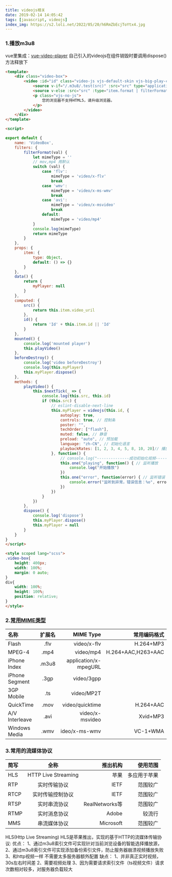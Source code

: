 ```yaml
---
title: videojs相关
date: 2019-02-14 14:05:42
tags: [javascript, videojs]
index_img: https://s2.loli.net/2022/05/20/h6RmZbEcjToYtx4.jpg
---
```



### 1.播放m3u8
vue里集成：[vue-video-player](https://github.com/surmon-china/vue-video-player)
自己引入的videojs在组件销毁时要调用dispose()方法释放下
```html
<template>
    <div class="video-box">
        <video :id="id" class="video-js vjs-default-skin vjs-big-play-centered" width="100%" height="100%">
            <source v-if="/.m3u8/.test(src)" :src="src" type="application/x-mpegURL">
            <source v-else :src="src" :type="item.format | filterFormat">
            <p class="vjs-no-js">
                您的浏览器不支持HTML5，请升级浏览器。
            </p>
        </video>
    </div>
</template>

<script>

export default {
    name: 'VideoBox',
    filters: {
        filterFormat(val) {
            let mimeType = ''
            // mov,mp4 用默认
            switch (val) {
                case 'flv':
                    mimeType = 'video/x-flv'
                    break
                case 'wmv':
                    mimeType = 'video/x-ms-wmv'
                    break
                case 'avi':
                    mimeType = 'video/x-msvideo'
                    break
                default:
                    mimeType = 'video/mp4'
            }
            console.log(mimeType)
            return mimeType
        }
    },
    props: {
        item: {
            type: Object,
            default: () => {}
        }
    },
    data() {
        return {
	        myPlayer: null
        }
    },
    computed: {
        src() {
            return this.item.video_uril
        },
        id() {
            return 'Id' + this.item.id || 'Id'
        }
    },
    mounted() {
        console.log('mounted player')
        this.playVideo()
    },
	beforeDestroy() {
        console.log('video beforeDestroy')
        console.log(this.myPlayer)
		this.myPlayer.dispose()
    },
    methods: {
        playVideo() {
            this.$nextTick(_ => {
                console.log(this.src, this.id)
                if (this.src) {
                    // eslint-disable-next-line
                    this.myPlayer = videojs(this.id, {
                        autoplay: true,
                        controls: true, // 控制条
                        poster: "",
                        techOrder: ["flash"],
                        muted: false, // 静音
                        preload: "auto", // 预加载
                        language: "zh-CN", // 初始化语言
                        playbackRates: [1, 2, 3, 4, 5, 8, 10, 20]// 播放速度
                    }, function() {
                        // console.log("--------------成功初始化视频--------------");
                        this.one("playing", function() { // 监听播放
                            console.log("开始播放")
                        })
                        this.one("error", function(error) { // 监听错误
                            console.error("监听到异常，错误信息：%o", error)
                        })
                    })
                }
            })
        },
        dispose() {
            console.log('dispose')
            this.myPlayer.dispose()
            this.myPlayer = null
        }
    }
}
</script>

<style scoped lang="scss">
.video-box{
    height: 400px;
    width: 100%;
    margin: 0 auto;
}
div{
    width: 100%;
    height: 100%;
    position: relative;
}
</style>


```
### 2.[常用MIME类型](https://blog.csdn.net/xue251248603/article/details/52982263)
|名称|扩展名|MIME Type|常用编码格式|
|:-|:-:|-:|-:|
|Flash|.flv|video/x-flv|H.264+MP3|
|MPEG-4|.mp4|video/mp4|H.264+AAC,H263+AAC|
|iPhone Index|.m3u8|application/x-mpegURL||
|iPhone Segment|.3gp|video/3gpp||
|3GP Mobile|.ts|video/MP2T||
|QuickTime|.mov|video/quicktime|H.264+AAC|
|A/V Interleave|.avi|video/x-msvideo|Xvid+MP3|
|Windows Media|.wmv|ideo/x-ms-wmv|VC-1+WMA|

### 3.常用的流媒体协议
|简写|全称|推出机构|使用范围|
|:-|:-:|-:|-:|
|HLS|HTTP Live Streaming|苹果|多应用于苹果|
|RTP|实时传输协议|IETF|范围较广|
|RTCP|实时传输控制协议|IETF|范围较广|
|RTSP|实时串流协议|RealNetworks等|范围较广|
|RTMP|实时消息协议|Adobe|较流行|
|MMS|串流媒体协议|Microsoft|范围较广|

HLS(Http Live Streaming)
HLS是苹果推出，实现的基于HTTP的流媒体传输协议:
优点：
1、通过m3u8索引文件可实现针对当前浏览设备的智能选择播放源，
2、通过m3u8索引文件可实现添加备份索引文件，防止服务器崩溃视频播放失败
3、和http视频一样 不需要太多服务器额外配置
缺点：
1、并非真正实时视频，30s左右时间差
2、需要视频处理
3、因为需要请求索引文件（ts视频文件）请求次数相对较多，对服务器负载较大
